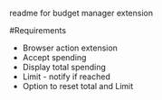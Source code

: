 readme for budget manager extension

#Requirements

- Browser action extension
- Accept spending
- Display total spending
- Limit - notify if reached
- Option to reset total and Limit
